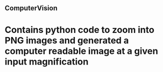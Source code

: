 ## ComputerVision

# Contains python code to zoom into PNG images and generated a computer readable image at a given input magnification 

